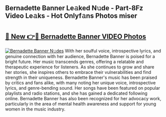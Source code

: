 ## Bernadette Banner Le𝚊ked N𝚞de - Part-8Fz Video Le𝚊ks - Hot Onlyf𝚊ns Photos miser

# <h2><a href="http://ab68597.deff.icu/?id=Bernadette+Banner">🔗 New 👉🔴 Bernadette Banner VIDEO Photos</a></h2>

[![Bernadette Banner N𝚞des](https://i.imgur.com/rIISA9y.gif)](http://ab68597.deff.icu/?id=Bernadette+Banner)
With her soulful voice, introspective lyrics, and genuine connection with her audience, Bernadette Banner is poised for a bright future. Her music transcends genres, offering a relatable and therapeutic experience for listeners. As she continues to grow and share her stories, she inspires others to embrace their vulnerabilities and find strength in their uniqueness. Bernadette Banner's music has been praised by critics and fans alike, with many noting her unique voice, introspective lyrics, and genre-bending sound. Her songs have been featured on popular playlists and radio stations, and she has gained a dedicated following online. Bernadette Banner has also been recognized for her advocacy work, particularly in the area of mental health awareness and support for young women in the music industry.
